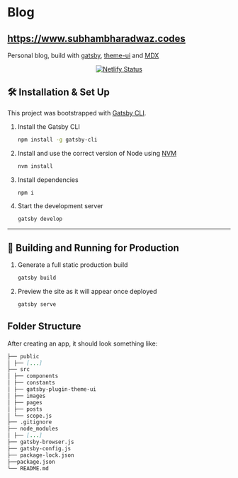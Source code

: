# Blog

## https://www.subhambharadwaz.codes

Personal blog, build with [gatsby](https://www.gatsbyjs.com/), [theme-ui](https://theme-ui.com/) and [MDX](https://mdxjs.com/)

<p align="center">
  <a href="https://app.netlify.com/sites/subham-bharadwaz-blog/deploys" target="_blank">
    <img src="https://api.netlify.com/api/v1/badges/1963b488-7b78-48c9-9e2d-6fb5e47ab3af/deploy-status" alt="Netlify Status" />
  </a>
</p>

## 🛠 Installation & Set Up

This project was bootstrapped with [Gatsby CLI](https://www.gatsbyjs.com/docs/reference/gatsby-cli/).

1. Install the Gatsby CLI

   ```sh
   npm install -g gatsby-cli
   ```

1. Install and use the correct version of Node using [NVM](https://github.com/nvm-sh/nvm)

   ```sh
   nvm install
   ```

1. Install dependencies

   ```sh
   npm i
   ```

1. Start the development server

   ```sh
   gatsby develop
   ```

---

## 🚀 Building and Running for Production

1. Generate a full static production build

   ```sh
   gatsby build
   ```

1. Preview the site as it will appear once deployed

   ```sh
   gatsby serve
   ```

## Folder Structure

After creating an app, it should look something like:

```md
├── public
│ ├── [...]
├── src
│ ├── components
│ ├── constants
│ ├── gatsby-plugin-theme-ui
│ ├── images
│ ├── pages
│ ├── posts
│ └── scope.js
├── .gitignore
├── node_modules
│ ├── [...]
├── gatsby-browser.js
├── gatsby-config.js
├── package-lock.json
├──package.json
└── README.md
```
